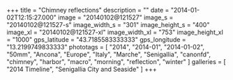 +++
title = "Chimney reflections"
description = ""
date = "2014-01-02T12:15:27.000"
image = "20140102@121527"
image_s = "20140102@121527-s"
image_width_s = "301"
image_height_s = "400"
image_xl = "20140102@121527-xl"
image_width_xl = "753"
image_height_xl = "1000"
gps_latitude = "43.7185583333333"
gps_longitude = "13.2199749833333"
phototags = [ "2014", "2014-01", "2014-01-02", "50mm", "Ancona", "Europe", "Italy", "Marche", "Senigallia", "canonfd", "chimney", "harbor", "macro", "morning", "reflection", "winter" ]
galleries = [ "2014 Timeline", "Senigallia City and Seaside" ]
+++
